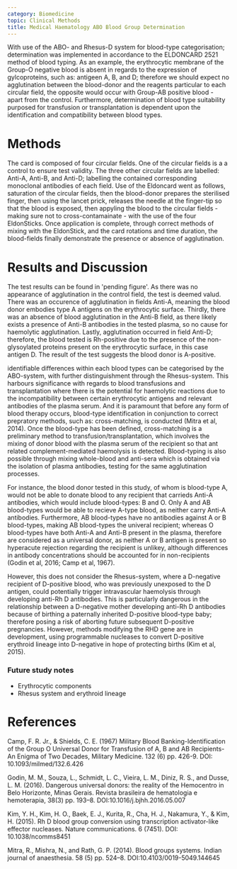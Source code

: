 ```yaml
---
category: Biomedicine
topic: Clinical Methods
title: Medical Haematology ABO Blood Group Determination
---
```

With use of the ABO- and Rhesus-D system for blood-type categorisation; determination was implemented in accordance to the ELDONCARD 2521 method of blood typing. As an example, the erythrocytic membrane of the Group-O negative blood is absent in regards to the expression of gylcoproteins, such as: antigeen A, B, and D; therefore we should expect no agglutination between the blood-donor and the reagents particular to each circular field, the opposite would occur with Group-AB positive blood - apart from the control. Furthermore, determination of blood type suitability purposed for transfusion or transplantation is dependent upon the identification and compatibility between blood types.

# Methods

The card is composed of four circular fields. One of the circular fields is a a control to ensure test validity. The three other circular fields are labelled: Anti-A, Anti-B, and Anti-D; labelling the contained corresponding monoclonal antibodies of each field. Use of the Eldoncard went as follows, saturation of the circular fields, then the blood-donor prepares the sterilised finger, then using the lancet prick, releases the needle at the finger-tip so that the blood is exposed, then appyling the blood to the circular fields - making sure not to cross-contamainate - with the use of the four EldonSticks. Once application is complete, through correct methods of mixing with the EldonStick, and the card rotations and time duration, the blood-fields finally demonstrate the presence or absence of agglutination.

# Results and Discussion

The test results can be found in 'pending figure'. As there was no appearance of agglutination in the control field, the test is deemed valud. There was an occurence of agglutination in fields Anti-A, meaning the blood donor embodies type A antigens on the erythrocytic surface. Thirdly, there was an absence of blood agglutination in the Anti-B field, as there likely exists a presence of Anti-B antibodies in the tested plasma, so no cause for haemolytic agglutination. Lastly, agglutination occurred in field Anti-D; therefore, the blood tested is Rh-positive due to the presence of the non-glysoylated proteins present on the erythrocytic surface, in this case antigen D. The result of the test suggests the blood donor is A-positive.

identifiable differences within each blood types can be categorised by the ABO-system, with further distinguishment through the Rhesus-system. This harbours significance with regards to blood transfusions and transplantation where there is the potential for haemolytic reactions due to the incompatibility between certain erythrocytic antigens and relevant antibodies of the plasma serum. And it is paramount that before any form of blood therapy occurs, blood-type identification in conjunction to correct prepratory methods, such as: cross-matching, is conducted (Mitra et al, 2014). Once the blood-type has been defined, cross-matching is a preliminary method to transfusion/transplantation, which involves the mixing of donor blood with the plasma serum of the recipient so that ant related complement-mediated haemolysis is detected. Blood-typing is also possible through mixing whole-blood and anti-sera which is obtained via the isolation of plasma antibodies, testing for the same agglutination processes.

For instance, the blood donor tested in this study, of whom is blood-type A, would not be able to donate blood to any recipient that carrieds Anti-A antibodies, which would include blood-types: B and O. Only A and AB blood-types would be able to recieve A-type blood, as neither carry Anti-A antibodies. Furthermore, AB blood-types have no antibodies against A or B blood-types, making AB blood-types the univeral recipient; whereas O blood-types have both Anti-A and Anti-B present in the plasma, therefore are considered as a universal donor, as neither A or B antigen is present so hyperacute rejection regarding the recipient is unlikey, although differences in antibody concentrations should be accounted for in non-recipients (Godin et al, 2016; Camp et al, 1967).

However, this does not consider the Rhesus-system, where a D-negative recipient of D-positive blood, who was previously unexposed to the D antigen, could potentially trigger intravascular haemolysis through developing anti-Rh D antibodies. This is particularly dangerous in the relationship between a D-negative mother developing anti-Rh D antibodies because of birthing a paternally inherited D-positive blood-type baby; therefore posing a risk of aborting future subsequent D-positive pregnancies. However, methods modifying the RHD gene are in development, using programmable nucleases to convert D-positive erythroid lineage into D-negative in hope of protecting births (Kim et al, 2015).

### Future study notes

- Erythrocytic components
- Rhesus system and erythroid lineage


# References

Camp, F. R. Jr., & Shields, C. E. (1967) Military Blood Banking-Identification of the Group O Universal Donor for Transfusion of A, B and AB Recipients-An Enigma of Two Decades, Military Medicine. 132 (6) pp. 426-9. DOI: 10.1093/milmed/132.6.426

Godin, M. M., Souza, L., Schmidt, L. C., Vieira, L. M., Diniz, R. S., and Dusse, L. M. (2016). Dangerous universal donors: the reality of the Hemocentro in Belo Horizonte, Minas Gerais. Revista brasileira de hematologia e hemoterapia, 38(3) pp. 193–8. DOI:10.1016/j.bjhh.2016.05.007

Kim, Y. H., Kim, H. O., Baek, E. J., Kurita, R., Cha, H. J., Nakamura, Y., & Kim, H. (2015). Rh D blood group conversion using transcription activator-like effector nucleases. Nature communications. 6 (7451). DOI: 10.1038/ncomms8451

Mitra, R., Mishra, N., and Rath, G. P. (2014). Blood groups systems. Indian journal of anaesthesia. 58 (5) pp. 524–8. DOI:10.4103/0019-5049.144645
